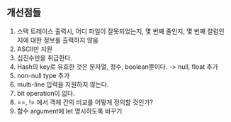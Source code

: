 ## 개선점들

1. 스택 트레이스 출력시, 어디 파일이 잘못되었는지, 몇 번째 줄인지, 몇 번째 칼럼인지에 대한 정보를 출력하지 않음
2. ASCII만 지원
3. 십진수만을 취급한다.
4. Hash의 key로 유효한 것은 문자열, 정수, boolean뿐이다. -> null, float 추가 
5. non-null type 추가
6. multi-line 입력을 지원하지 않는다.
7. bit operation이 없다.
8. ==, != 에서 객체 간의 비교를 어떻게 정의할 것인가?
9. 함수 argument에 let 명시하도록 바꾸기